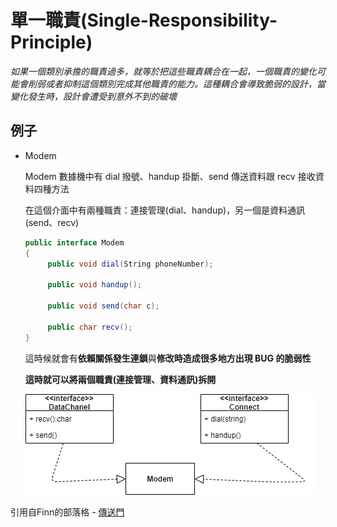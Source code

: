 # **單一職責(Single-Responsibility-Principle)**

_如果一個類別承擔的職責過多，就等於把這些職責耦合在一起，一個職責的變化可能會削弱或者抑制這個類別完成其他職責的能力。這種耦合會導致脆弱的設計，當變化發生時，設計會遭受到意外不到的破壞_

## **例子**

- Modem

  Modem 數據機中有 dial 撥號、handup 掛斷、send 傳送資料跟 recv 接收資料四種方法

  在這個介面中有兩種職責：連接管理(dial、handup)，另一個是資料通訊(send、recv)

  ```C#
  public interface Modem
  {
       public void dial(String phoneNumber);

       public void handup();

       public void send(char c);

       public char recv();
  }
  ```

  這時候就會有**依賴關係發生連鎖**與**修改時造成很多地方出現 BUG 的脆弱性**

  **這時就可以將兩個職責(連接管理、資料通訊)拆開**

  ![UML](https://github.com/xiulolz/Design-Patterns-UsingCSharp/blob/master/%E8%A8%AD%E8%A8%88%E6%A8%A1%E5%BC%8F%E5%8E%9F%E5%89%87/uml.png)

引用自Finn的部落格 - [傳送門](https://medium.com/@f40507777/%E5%96%AE%E4%B8%80%E8%81%B7%E8%B2%AC%E5%8E%9F%E5%89%87-single-responsibility-principle-7b4eb03f1fff)
